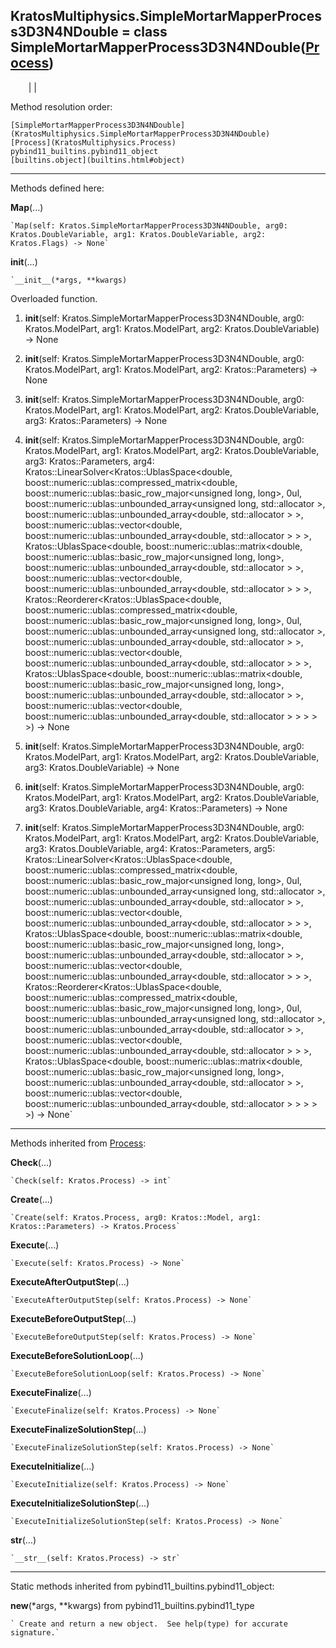   
**KratosMultiphysics.SimpleMortarMapperProcess3D3N4NDouble** = class
SimpleMortarMapperProcess3D3N4NDouble([Process](KratosMultiphysics.Process))  
---  
`    `|   |

Method resolution order:

    [SimpleMortarMapperProcess3D3N4NDouble](KratosMultiphysics.SimpleMortarMapperProcess3D3N4NDouble)
    [Process](KratosMultiphysics.Process)
    pybind11_builtins.pybind11_object
    [builtins.object](builtins.html#object)

* * *

Methods defined here:  

**Map**(...)

    `Map(self: Kratos.SimpleMortarMapperProcess3D3N4NDouble, arg0: Kratos.DoubleVariable, arg1: Kratos.DoubleVariable, arg2: Kratos.Flags) -> None`

**__init__**(...)

    `__init__(*args, **kwargs)  
Overloaded  function.  
  
1. __init__(self: Kratos.SimpleMortarMapperProcess3D3N4NDouble, arg0: Kratos.ModelPart, arg1: Kratos.ModelPart, arg2: Kratos.DoubleVariable) -> None  
  
2. __init__(self: Kratos.SimpleMortarMapperProcess3D3N4NDouble, arg0: Kratos.ModelPart, arg1: Kratos.ModelPart, arg2: Kratos::Parameters) -> None  
  
3. __init__(self: Kratos.SimpleMortarMapperProcess3D3N4NDouble, arg0: Kratos.ModelPart, arg1: Kratos.ModelPart, arg2: Kratos.DoubleVariable, arg3: Kratos::Parameters) -> None  
  
4. __init__(self: Kratos.SimpleMortarMapperProcess3D3N4NDouble, arg0: Kratos.ModelPart, arg1: Kratos.ModelPart, arg2: Kratos.DoubleVariable, arg3: Kratos::Parameters, arg4: Kratos::LinearSolver<Kratos::UblasSpace<double, boost::numeric::ublas::compressed_matrix<double, boost::numeric::ublas::basic_row_major<unsigned long, long>, 0ul, boost::numeric::ublas::unbounded_array<unsigned long, std::allocator<unsigned long> >, boost::numeric::ublas::unbounded_array<double, std::allocator<double> > >, boost::numeric::ublas::vector<double, boost::numeric::ublas::unbounded_array<double, std::allocator<double> > > >, Kratos::UblasSpace<double, boost::numeric::ublas::matrix<double, boost::numeric::ublas::basic_row_major<unsigned long, long>, boost::numeric::ublas::unbounded_array<double, std::allocator<double> > >, boost::numeric::ublas::vector<double, boost::numeric::ublas::unbounded_array<double, std::allocator<double> > > >, Kratos::Reorderer<Kratos::UblasSpace<double, boost::numeric::ublas::compressed_matrix<double, boost::numeric::ublas::basic_row_major<unsigned long, long>, 0ul, boost::numeric::ublas::unbounded_array<unsigned long, std::allocator<unsigned long> >, boost::numeric::ublas::unbounded_array<double, std::allocator<double> > >, boost::numeric::ublas::vector<double, boost::numeric::ublas::unbounded_array<double, std::allocator<double> > > >, Kratos::UblasSpace<double, boost::numeric::ublas::matrix<double, boost::numeric::ublas::basic_row_major<unsigned long, long>, boost::numeric::ublas::unbounded_array<double, std::allocator<double> > >, boost::numeric::ublas::vector<double, boost::numeric::ublas::unbounded_array<double, std::allocator<double> > > > > >) -> None  
  
5. __init__(self: Kratos.SimpleMortarMapperProcess3D3N4NDouble, arg0: Kratos.ModelPart, arg1: Kratos.ModelPart, arg2: Kratos.DoubleVariable, arg3: Kratos.DoubleVariable) -> None  
  
6. __init__(self: Kratos.SimpleMortarMapperProcess3D3N4NDouble, arg0: Kratos.ModelPart, arg1: Kratos.ModelPart, arg2: Kratos.DoubleVariable, arg3: Kratos.DoubleVariable, arg4: Kratos::Parameters) -> None  
  
7. __init__(self: Kratos.SimpleMortarMapperProcess3D3N4NDouble, arg0: Kratos.ModelPart, arg1: Kratos.ModelPart, arg2: Kratos.DoubleVariable, arg3: Kratos.DoubleVariable, arg4: Kratos::Parameters, arg5: Kratos::LinearSolver<Kratos::UblasSpace<double, boost::numeric::ublas::compressed_matrix<double, boost::numeric::ublas::basic_row_major<unsigned long, long>, 0ul, boost::numeric::ublas::unbounded_array<unsigned long, std::allocator<unsigned long> >, boost::numeric::ublas::unbounded_array<double, std::allocator<double> > >, boost::numeric::ublas::vector<double, boost::numeric::ublas::unbounded_array<double, std::allocator<double> > > >, Kratos::UblasSpace<double, boost::numeric::ublas::matrix<double, boost::numeric::ublas::basic_row_major<unsigned long, long>, boost::numeric::ublas::unbounded_array<double, std::allocator<double> > >, boost::numeric::ublas::vector<double, boost::numeric::ublas::unbounded_array<double, std::allocator<double> > > >, Kratos::Reorderer<Kratos::UblasSpace<double, boost::numeric::ublas::compressed_matrix<double, boost::numeric::ublas::basic_row_major<unsigned long, long>, 0ul, boost::numeric::ublas::unbounded_array<unsigned long, std::allocator<unsigned long> >, boost::numeric::ublas::unbounded_array<double, std::allocator<double> > >, boost::numeric::ublas::vector<double, boost::numeric::ublas::unbounded_array<double, std::allocator<double> > > >, Kratos::UblasSpace<double, boost::numeric::ublas::matrix<double, boost::numeric::ublas::basic_row_major<unsigned long, long>, boost::numeric::ublas::unbounded_array<double, std::allocator<double> > >, boost::numeric::ublas::vector<double, boost::numeric::ublas::unbounded_array<double, std::allocator<double> > > > > >) -> None`

* * *

Methods inherited from [Process](KratosMultiphysics.Process):  

**Check**(...)

    `Check(self: Kratos.Process) -> int`

**Create**(...)

    `Create(self: Kratos.Process, arg0: Kratos::Model, arg1: Kratos::Parameters) -> Kratos.Process`

**Execute**(...)

    `Execute(self: Kratos.Process) -> None`

**ExecuteAfterOutputStep**(...)

    `ExecuteAfterOutputStep(self: Kratos.Process) -> None`

**ExecuteBeforeOutputStep**(...)

    `ExecuteBeforeOutputStep(self: Kratos.Process) -> None`

**ExecuteBeforeSolutionLoop**(...)

    `ExecuteBeforeSolutionLoop(self: Kratos.Process) -> None`

**ExecuteFinalize**(...)

    `ExecuteFinalize(self: Kratos.Process) -> None`

**ExecuteFinalizeSolutionStep**(...)

    `ExecuteFinalizeSolutionStep(self: Kratos.Process) -> None`

**ExecuteInitialize**(...)

    `ExecuteInitialize(self: Kratos.Process) -> None`

**ExecuteInitializeSolutionStep**(...)

    `ExecuteInitializeSolutionStep(self: Kratos.Process) -> None`

**__str__**(...)

    `__str__(self: Kratos.Process) -> str`

* * *

Static methods inherited from pybind11_builtins.pybind11_object:  

**__new__**(*args, **kwargs) from pybind11_builtins.pybind11_type

    ` Create and return a new object.  See help(type) for accurate signature.`

